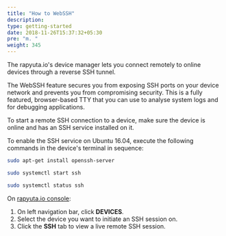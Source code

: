```yaml
---
title: "How to WebSSH"
description:
type: getting-started
date: 2018-11-26T15:37:32+05:30
pre: "m. "
weight: 345
---
```

The rapyuta.io's device manager lets you connect remotely to online devices through
a reverse SSH tunnel.

The WebSSH feature secures you from exposing SSH ports on your device network and
prevents you from compromising security. This is a fully
featured, browser-based TTY that you can use to analyse system logs and for
debugging applications.

To start a remote SSH connection to a device, make sure the device is online and has
an SSH service installed on it.

To enable the SSH service on Ubuntu 16.04, execute the following commands in the
device's terminal in sequence:

```bash
sudo apt-get install openssh-server
```

```bash
sudo systemctl start ssh
```

```bash
sudo systemctl status ssh
```

On [rapyuta.io console](https://console.rapyuta.io):

1. On left navigation bar, click **DEVICES**.
2. Select the device you want to initiate an SSH session on.
3. Click the **SSH** tab to view a live remote SSH session.
